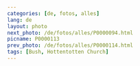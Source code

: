 ```yaml
---
categories: [de, fotos, alles]
lang: de
layout: photo
next_photo: /de/fotos/alles/P0000094.html
picname: P0000113
prev_photo: /de/fotos/alles/P0000114.html
tags: [Bush, Hottentotten Church]
---
```

